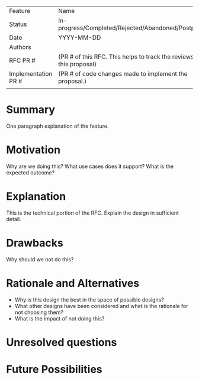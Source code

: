 |                    |                                                                      |
| -------            | -------------------------------------------------------------------- |
| Feature            | Name                                                                 |
| Status             | In-progress/Completed/Rejected/Abandoned/Postponed                    |
| Date               | YYYY-MM-DD                                                           |
| Authors            |                                                                      |
| RFC PR #           | (PR # of this RFC. This helps to track the reviews of this proposal) |
| Implementation PR #| (PR # of code changes made to implement the proposal.)               |
|                    |                                                                      |

# **Summary**

One paragraph explanation of the feature.

# **Motivation**

Why are we doing this? What use cases does it support? What is the expected outcome?

# **Explanation**

This is the technical portion of the RFC. Explain the design in sufficient detail.

# **Drawbacks**

Why should we not do this?

# **Rationale and Alternatives**

* Why is this design the best in the space of possible designs?
* What other designs have been considered and what is the rationale for not choosing them?
* What is the impact of not doing this?

# **Unresolved questions**


# **Future Possibilities**
